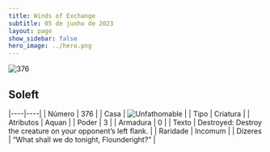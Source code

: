 ```yaml
---
title: Winds of Exchange
subtitle: 05 de junho de 2023
layout: page
show_sidebar: false
hero_image: ../hero.png
---
```


![376](https://mastervault-storage-prod.s3.amazonaws.com/media/card_front/en/600_376_51478b4e56cf_en.png)


## Soleft

|----|----|
| Número | 376 |
| Casa | ![Unfathomable](https://archonarcana.com/images/thumb/1/10/Unfathomable.png/22px-Unfathomable.png "Abissais") |
| Tipo | Criatura |
| Atributos | Aquan |
| Poder | 3 |
| Armadura | 0 |
| Texto | Destroyed: Destroy the creature on your opponent’s left flank.  |
| Raridade | Incomum |
| Dizeres | “What shall we do tonight, Flounderight?” |

